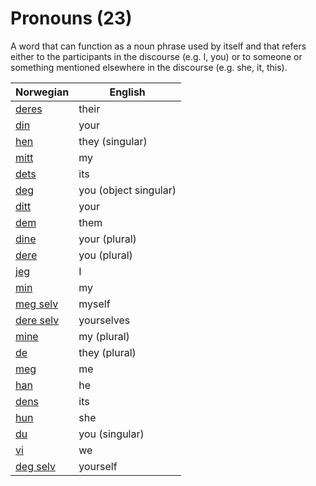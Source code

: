 # Pronouns (23)

A word that can function as a noun phrase used by itself and that refers either to the participants in the discourse (e.g. I, you) or to someone or something mentioned elsewhere in the discourse (e.g. she, it, this).

| Norwegian | English |
| --- | --- |
| [deres](https://www.ordnett.no/search?language=no&phrase=deres) | their |
| [din](https://www.ordnett.no/search?language=no&phrase=din) | your |
| [hen](https://www.ordnett.no/search?language=no&phrase=hen) | they (singular) |
| [mitt](https://www.ordnett.no/search?language=no&phrase=mitt) | my |
| [dets](https://www.ordnett.no/search?language=no&phrase=dets) | its |
| [deg](https://www.ordnett.no/search?language=no&phrase=deg) | you (object singular) |
| [ditt](https://www.ordnett.no/search?language=no&phrase=ditt) | your |
| [dem](https://www.ordnett.no/search?language=no&phrase=dem) | them |
| [dine](https://www.ordnett.no/search?language=no&phrase=dine) | your (plural) |
| [dere](https://www.ordnett.no/search?language=no&phrase=dere) | you (plural) |
| [jeg](https://www.ordnett.no/search?language=no&phrase=jeg) | I |
| [min](https://www.ordnett.no/search?language=no&phrase=min) | my |
| [meg selv](https://www.ordnett.no/search?language=no&phrase=meg%20selv) | myself |
| [dere selv](https://www.ordnett.no/search?language=no&phrase=dere%20selv) | yourselves |
| [mine](https://www.ordnett.no/search?language=no&phrase=mine) | my (plural) |
| [de](https://www.ordnett.no/search?language=no&phrase=de) | they (plural) |
| [meg](https://www.ordnett.no/search?language=no&phrase=meg) | me |
| [han](https://www.ordnett.no/search?language=no&phrase=han) | he |
| [dens](https://www.ordnett.no/search?language=no&phrase=dens) | its |
| [hun](https://www.ordnett.no/search?language=no&phrase=hun) | she |
| [du](https://www.ordnett.no/search?language=no&phrase=du) | you (singular) |
| [vi](https://www.ordnett.no/search?language=no&phrase=vi) | we |
| [deg selv](https://www.ordnett.no/search?language=no&phrase=deg%20selv) | yourself |

